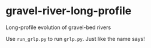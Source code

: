 # gravel-river-long-profile
Long-profile evolution of gravel-bed rivers

Use `run_grlp.py` to run `grlp.py`. Just like the name says!
